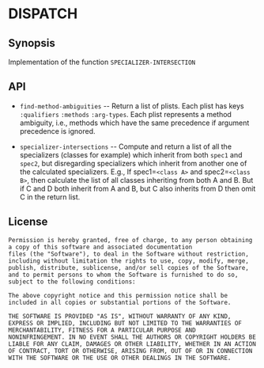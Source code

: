 # DISPATCH

## Synopsis

Implementation of the function `SPECIALIZER-INTERSECTION`
    
## API

* `find-method-ambiguities` --  Return a list of plists.
Each plist has keys `:qualifiers` `:methods` `:arg-types`.
Each plist represents a method ambiguity, i.e., methods which have the same precedence if
argument precedence is ignored.


* `specializer-intersections` --    Compute and return a list of all the specializers (classes for
example) which inherit from both `spec1` and `spec2`, but disregarding
specializers which inherit from another one of the calculated
specializers.  E.g., If spec1=`<class A>` and spec2=`<class B>`, then
calculate the list of all classes inheriting from both A and B.  But
if C and D both inherit from A and B, but C also inherits from D then
omit C in the return list.

## License

~~~~
Permission is hereby granted, free of charge, to any person obtaining
a copy of this software and associated documentation
files (the "Software"), to deal in the Software without restriction,
including without limitation the rights to use, copy, modify, merge,
publish, distribute, sublicense, and/or sell copies of the Software,
and to permit persons to whom the Software is furnished to do so,
subject to the following conditions:

The above copyright notice and this permission notice shall be
included in all copies or substantial portions of the Software.

THE SOFTWARE IS PROVIDED "AS IS", WITHOUT WARRANTY OF ANY KIND,
EXPRESS OR IMPLIED, INCLUDING BUT NOT LIMITED TO THE WARRANTIES OF
MERCHANTABILITY, FITNESS FOR A PARTICULAR PURPOSE AND
NONINFRINGEMENT. IN NO EVENT SHALL THE AUTHORS OR COPYRIGHT HOLDERS BE
LIABLE FOR ANY CLAIM, DAMAGES OR OTHER LIABILITY, WHETHER IN AN ACTION
OF CONTRACT, TORT OR OTHERWISE, ARISING FROM, OUT OF OR IN CONNECTION
WITH THE SOFTWARE OR THE USE OR OTHER DEALINGS IN THE SOFTWARE.
~~~~
